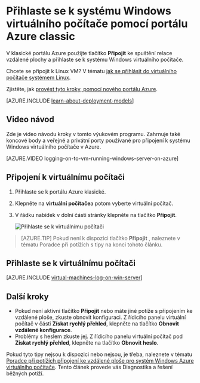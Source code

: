 <properties
    pageTitle="Přihlásit se k classic Azure VM | Microsoft Azure"
    description="Přihlášení k virtuálnímu počítači systému Windows vytvořené pomocí modelu classic nasazení pomocí portálu Azure klasické."
    services="virtual-machines-windows"
    documentationCenter=""
    authors="cynthn"
    manager="timlt"
    editor="tysonn"
    tags="azure-service-management"/>

<tags
    ms.service="virtual-machines-windows"
    ms.workload="infrastructure-services"
    ms.tgt_pltfrm="vm-windows"
    ms.devlang="na"
    ms.topic="article"
    ms.date="07/28/2016"
    ms.author="cynthn"/>


# <a name="log-on-to-a-windows-virtual-machine-using-the-azure-classic-portal"></a>Přihlaste se k systému Windows virtuálního počítače pomocí portálu Azure classic

V klasické portálu Azure použijte tlačítko **Připojit** ke spuštění relace vzdálené plochy a přihlaste se k systému Windows virtuálního počítače.

Chcete se připojit k Linux VM? V tématu [jak se přihlásit do virtuálního počítače systémem Linux](virtual-machines-linux-mac-create-ssh-keys.md).

Zjistěte, jak [provést tyto kroky, pomocí nového portálu Azure](virtual-machines-windows-connect-logon.md).

[AZURE.INCLUDE [learn-about-deployment-models](../../includes/learn-about-deployment-models-classic-include.md)] 

## <a name="video-walkthrough"></a>Video návod

Zde je video návodu kroky v tomto výukovém programu. Zahrnuje také koncové body a veřejné a privátní porty používané pro připojení k systému Windows virtuálního počítače v Azure.

[AZURE.VIDEO logging-on-to-vm-running-windows-server-on-azure]


## <a name="connect-to-the-virtual-machine"></a>Připojení k virtuálnímu počítači

1. Přihlaste se k portálu Azure klasické.

2. Klepněte na **virtuální počítače**a potom vyberte virtuální počítač.

3. V řádku nabídek v dolní části stránky klepněte na tlačítko **Připojit**.

    ![Přihlaste se k virtuálnímu počítači](./media/virtual-machines-windows-classic-connect-logon/connectwindows.png)
    
> [AZURE.TIP] Pokud není k dispozici tlačítko **Připojit** , naleznete v tématu Poradce při potížích s tipy na konci tohoto článku.

## <a name="log-on-to-the-virtual-machine"></a>Přihlaste se k virtuálnímu počítači

[AZURE.INCLUDE [virtual-machines-log-on-win-server](../../includes/virtual-machines-log-on-win-server.md)]

## <a name="next-steps"></a>Další kroky

-   Pokud není aktivní tlačítko **Připojit** nebo máte jiné potíže s připojením ke vzdálené ploše, zkuste obnovit konfiguraci. Z řídicího panelu virtuální počítač v části **Získat rychlý přehled**, klepněte na tlačítko **Obnovit vzdálené konfigurace**.
-   Problémy s heslem zkuste jej. Z řídicího panelu virtuální počítač pod **Získat rychlý přehled**, klepněte na tlačítko **Obnovit heslo**.

Pokud tyto tipy nejsou k dispozici nebo nejsou, je třeba, naleznete v tématu [Poradce při potížích připojení ke vzdálené ploše pro systém Windows Azure virtuálního počítače](virtual-machines-windows-troubleshoot-rdp-connection.md). Tento článek provede vás Diagnostika a řešení běžných potíží.


